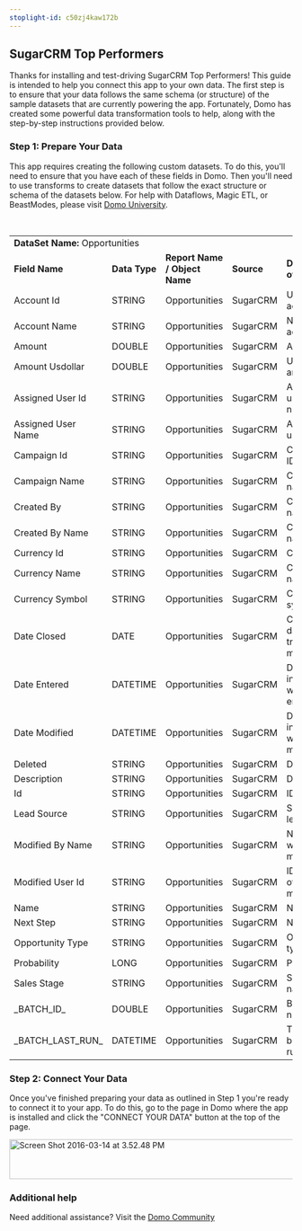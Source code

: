 ```yaml
---
stoplight-id: c50zj4kaw172b
---
```


<div class="col-md-12 content-panel">
                <h2>SugarCRM Top Performers</h2>
                <p></p><p>Thanks for installing and test-driving <span id="title">SugarCRM Top Performers</span>! This guide is intended to help you connect this app to your own data. The first step is to ensure that your data follows the same schema (or structure) of the sample datasets that are currently powering the app. Fortunately, Domo has created some powerful data transformation tools to help, along with the step-by-step instructions provided below.</p><div class="doc-row" id="Step%201:%20Identify%20Required%20Data%20Fields"><h3 class="doc-row-title">Step 1: Prepare Your Data</h3><div class="small-pad-bottom"><p>This app requires creating the following custom datasets. To do this, you'll need to ensure that you have each of these fields in Domo. Then you'll need to use transforms to create datasets that follow the exact structure or schema of the datasets below. For help with Dataflows, Magic ETL, or BeastModes, please visit <a href="https://university.domo.com/" target="_blank">Domo University</a>.</p></div>
                <br>
                <div id="custom-data-container"><table id="Opportunities"><tbody><tr><td colspan="6"><strong>DataSet Name:</strong> <span class="value">Opportunities</span></td></tr><!--tr>    <td colspan="6"></td></tr--><tr><td><strong>Field Name</strong></td><td><strong>Data Type</strong></td><td><strong>Report Name / Object Name</strong></td><td><strong>Source </strong></td><td colspan="2"><strong>Description of Field</strong></td></tr><tr><td>Account Id</td><td>STRING</td><td>Opportunities</td><td>SugarCRM</td><td colspan="2">Unique account ID</td></tr><tr><td>Account Name</td><td>STRING</td><td>Opportunities</td><td>SugarCRM</td><td colspan="2">Name of account</td></tr><tr><td>Amount</td><td>DOUBLE</td><td>Opportunities</td><td>SugarCRM</td><td colspan="2">Amount</td></tr><tr><td>Amount Usdollar</td><td>DOUBLE</td><td>Opportunities</td><td>SugarCRM</td><td colspan="2">US dollar amount</td></tr><tr><td>Assigned User Id</td><td>STRING</td><td>Opportunities</td><td>SugarCRM</td><td colspan="2">Assiged user ID number</td></tr><tr><td>Assigned User Name</td><td>STRING</td><td>Opportunities</td><td>SugarCRM</td><td colspan="2">Assigned user name</td></tr><tr><td>Campaign Id</td><td>STRING</td><td>Opportunities</td><td>SugarCRM</td><td colspan="2">Campaign ID number</td></tr><tr><td>Campaign Name</td><td>STRING</td><td>Opportunities</td><td>SugarCRM</td><td colspan="2">Campaign name</td></tr><tr><td>Created By</td><td>STRING</td><td>Opportunities</td><td>SugarCRM</td><td colspan="2">Created by name</td></tr><tr><td>Created By Name</td><td>STRING</td><td>Opportunities</td><td>SugarCRM</td><td colspan="2">Created by name</td></tr><tr><td>Currency Id</td><td>STRING</td><td>Opportunities</td><td>SugarCRM</td><td colspan="2">Currency ID</td></tr><tr><td>Currency Name</td><td>STRING</td><td>Opportunities</td><td>SugarCRM</td><td colspan="2">Currency name</td></tr><tr><td>Currency Symbol</td><td>STRING</td><td>Opportunities</td><td>SugarCRM</td><td colspan="2">Currency symbol</td></tr><tr><td>Date Closed</td><td>DATE</td><td>Opportunities</td><td>SugarCRM</td><td colspan="2">Closing date of tracked metrics</td></tr><tr><td>Date Entered</td><td>DATETIME</td><td>Opportunities</td><td>SugarCRM</td><td colspan="2">Date information was entered</td></tr><tr><td>Date Modified</td><td>DATETIME</td><td>Opportunities</td><td>SugarCRM</td><td colspan="2">Date information was modified</td></tr><tr><td>Deleted</td><td>STRING</td><td>Opportunities</td><td>SugarCRM</td><td colspan="2">Deleted</td></tr><tr><td>Description</td><td>STRING</td><td>Opportunities</td><td>SugarCRM</td><td colspan="2">Description</td></tr><tr><td>Id</td><td>STRING</td><td>Opportunities</td><td>SugarCRM</td><td colspan="2">ID number</td></tr><tr><td>Lead Source</td><td>STRING</td><td>Opportunities</td><td>SugarCRM</td><td colspan="2">Source of lead</td></tr><tr><td>Modified By Name</td><td>STRING</td><td>Opportunities</td><td>SugarCRM</td><td colspan="2">Name of who modified</td></tr><tr><td>Modified User Id</td><td>STRING</td><td>Opportunities</td><td>SugarCRM</td><td colspan="2">ID number of user that modified</td></tr><tr><td>Name</td><td>STRING</td><td>Opportunities</td><td>SugarCRM</td><td colspan="2">Name</td></tr><tr><td>Next Step</td><td>STRING</td><td>Opportunities</td><td>SugarCRM</td><td colspan="2">Next step</td></tr><tr><td>Opportunity Type</td><td>STRING</td><td>Opportunities</td><td>SugarCRM</td><td colspan="2">Opportunity type</td></tr><tr><td>Probability</td><td>LONG</td><td>Opportunities</td><td>SugarCRM</td><td colspan="2">Probability</td></tr><tr><td>Sales Stage</td><td>STRING</td><td>Opportunities</td><td>SugarCRM</td><td colspan="2">Sales stage name</td></tr><tr><td>_BATCH_ID_</td><td>DOUBLE</td><td>Opportunities</td><td>SugarCRM</td><td colspan="2">Batch ID number</td></tr><tr><td>_BATCH_LAST_RUN_</td><td>DATETIME</td><td>Opportunities</td><td>SugarCRM</td><td colspan="2">Time last batch was run</td></tr></tbody></table><div class="doc-row medium-pad-top">
                <h3 class="doc-row-title">Step 2: Connect Your Data</h3>
                <div class="small-pad-bottom">
                    <p>Once you've finished preparing your data as outlined in Step 1 you're ready to connect it to your app. To do this, go to the page in Domo where the app is installed and click the "CONNECT YOUR DATA" button at the top of the page.</p>
                    <p class="small-pad">
                    <img class="alignnone size-full wp-image-1207" src="https://s3.amazonaws.com/development.domo.com/wp-content/uploads/2016/03/14155707/Screen-Shot-2016-03-14-at-3.52.48-PM1.png" alt="Screen Shot 2016-03-14 at 3.52.48 PM" width="1158" height="71">
                    </p>
                    <div id="ooyalaplayer-IyYTc1MjE61NwLdtrxXvZuhH-dSGbWnR" class="ooyalaplayer"></div>
                    <script>
                        OO.ready(function() {
                            OO.Player.create("ooyalaplayer-IyYTc1MjE61NwLdtrxXvZuhH-dSGbWnR", "IyYTc1MjE61NwLdtrxXvZuhH-dSGbWnR", {
                                height: 380
                            });
                        });
                    </script>
                </div>
                <h3 class="doc-row-title">Additional help</h3>
                <div class="small-pad-bottom">
                    <p>Need additional assistance? Visit the <a href="https://dojo.domo.com">Domo Community</a></p>
                </div>
            </div></div></div><p></p>            </div>
